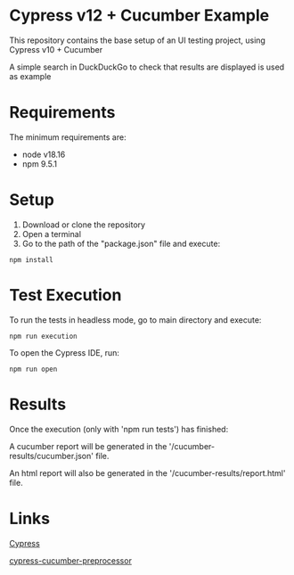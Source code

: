 # Cypress v12 + Cucumber Example

This repository contains the base setup of an UI testing project, using Cypress v10 + Cucumber

A simple search in DuckDuckGo to check that results are displayed is used as example

# Requirements

The minimum requirements are:

* node v18.16
* npm 9.5.1

# Setup

1. Download or clone the repository
2. Open a terminal
3. Go to the path of the "package.json" file and execute:

```
npm install
```

# Test Execution

To run the tests in headless mode, go to main directory and execute:

```
npm run execution
```

To open the Cypress IDE, run:

```
npm run open
```

# Results

Once the execution (only with 'npm run tests') has finished:

A cucumber report will be generated in the '/cucumber-results/cucumber.json' file.

An html report will also be generated in the '/cucumber-results/report.html' file.

# Links
    
[Cypress](<https://www.cypress.io/>)

[cypress-cucumber-preprocessor](<https://github.com/badeball/cypress-cucumber-preprocessor>)